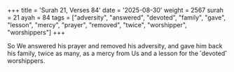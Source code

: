 +++
title = 'Surah 21, Verses 84'
date = '2025-08-30'
weight = 2567
surah = 21
ayah = 84
tags = ["adversity", "answered", "devoted", "family", "gave", "lesson", "mercy", "prayer", "removed", "twice", "worshipper", "worshippers"]
+++

So We answered his prayer and removed his adversity, and gave him back his family, twice as many, as a mercy from Us and a lesson for the ˹devoted˺ worshippers.
